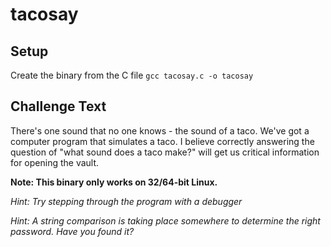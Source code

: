 # tacosay

## Setup
Create the binary from the C file
`gcc tacosay.c -o tacosay`

## Challenge Text
There's one sound that no one knows - the sound of a taco. We've got a computer program that simulates a taco. I believe correctly answering the question of "what sound does a taco make?" will get us critical information for opening the vault.

**Note: This binary only works on 32/64-bit Linux.**

*Hint: Try stepping through the program with a debugger*

*Hint: A string comparison is taking place somewhere to determine the right password. Have you found it?*